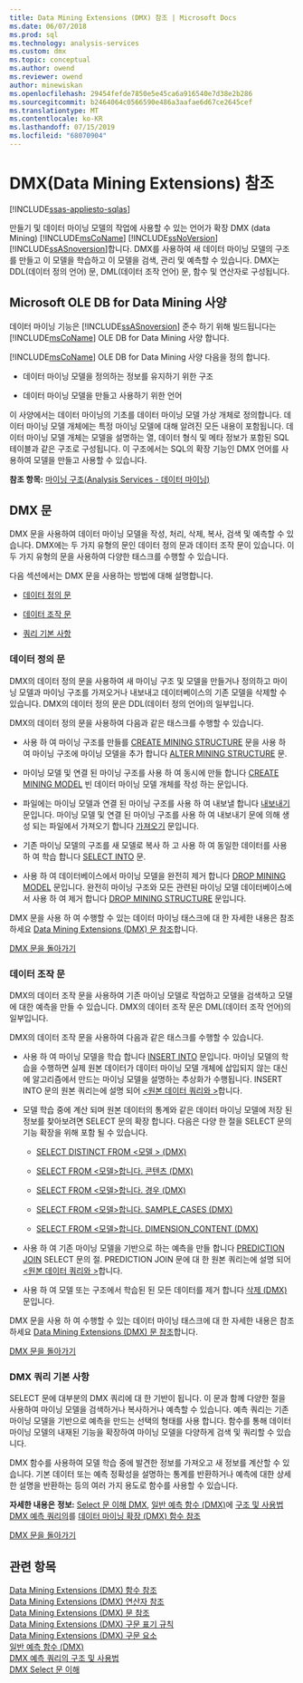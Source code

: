 ```yaml
---
title: Data Mining Extensions (DMX) 참조 | Microsoft Docs
ms.date: 06/07/2018
ms.prod: sql
ms.technology: analysis-services
ms.custom: dmx
ms.topic: conceptual
ms.author: owend
ms.reviewer: owend
author: minewiskan
ms.openlocfilehash: 29454fefde7850e5e45ca6a916540e7d38e2b286
ms.sourcegitcommit: b2464064c0566590e486a3aafae6d67ce2645cef
ms.translationtype: MT
ms.contentlocale: ko-KR
ms.lasthandoff: 07/15/2019
ms.locfileid: "68070904"
---
```

# <a name="data-mining-extensions-dmx-reference"></a>DMX(Data Mining Extensions) 참조
[!INCLUDE[ssas-appliesto-sqlas](../includes/ssas-appliesto-sqlas.md)]

  만들기 및 데이터 마이닝 모델의 작업에 사용할 수 있는 언어가 확장 DMX (data Mining) [!INCLUDE[msCoName](../includes/msconame-md.md)] [!INCLUDE[ssNoVersion](../includes/ssnoversion-md.md)] [!INCLUDE[ssASnoversion](../includes/ssasnoversion-md.md)]합니다. DMX를 사용하여 새 데이터 마이닝 모델의 구조를 만들고 이 모델을 학습하고 이 모델을 검색, 관리 및 예측할 수 있습니다. DMX는 DDL(데이터 정의 언어) 문, DML(데이터 조작 언어) 문, 함수 및 연산자로 구성됩니다.  
  
## <a name="microsoft-ole-db-for-data-mining-specification"></a>Microsoft OLE DB for Data Mining 사양  
 데이터 마이닝 기능은 [!INCLUDE[ssASnoversion](../includes/ssasnoversion-md.md)] 준수 하기 위해 빌드됩니다는 [!INCLUDE[msCoName](../includes/msconame-md.md)] OLE DB for Data Mining 사양 합니다.  
  
 [!INCLUDE[msCoName](../includes/msconame-md.md)] OLE DB for Data Mining 사양 다음을 정의 합니다.  
  
-   데이터 마이닝 모델을 정의하는 정보를 유지하기 위한 구조  
  
-   데이터 마이닝 모델을 만들고 사용하기 위한 언어  
  
 이 사양에서는 데이터 마이닝의 기초를 데이터 마이닝 모델 가상 개체로 정의합니다. 데이터 마이닝 모델 개체에는 특정 마이닝 모델에 대해 알려진 모든 내용이 포함됩니다. 데이터 마이닝 모델 개체는 모델을 설명하는 열, 데이터 형식 및 메타 정보가 포함된 SQL 테이블과 같은 구조로 구성됩니다. 이 구조에서는 SQL의 확장 기능인 DMX 언어를 사용하여 모델을 만들고 사용할 수 있습니다.  
  
 **참조 항목:** [마이닝 구조&#40;Analysis Services - 데이터 마이닝&#41;](../analysis-services/data-mining/mining-structures-analysis-services-data-mining.md)  
  
##  <a name="BKMK_DMXStatements"></a> DMX 문  
 DMX 문을 사용하여 데이터 마이닝 모델을 작성, 처리, 삭제, 복사, 검색 및 예측할 수 있습니다. DMX에는 두 가지 유형의 문인 데이터 정의 문과 데이터 조작 문이 있습니다. 이 두 가지 유형의 문을 사용하여 다양한 태스크를 수행할 수 있습니다.  
  
 다음 섹션에서는 DMX 문을 사용하는 방법에 대해 설명합니다.  
  
-   [데이터 정의 문](#BKMK_DDL)  
  
-   [데이터 조작 문](#BKMK_DML)  
  
-   [쿼리 기본 사항](#BKMK_Queries)  
  
###  <a name="BKMK_DDL"></a> 데이터 정의 문  
 DMX의 데이터 정의 문을 사용하여 새 마이닝 구조 및 모델을 만들거나 정의하고 마이닝 모델과 마이닝 구조를 가져오거나 내보내고 데이터베이스의 기존 모델을 삭제할 수 있습니다. DMX의 데이터 정의 문은 DDL(데이터 정의 언어)의 일부입니다.  
  
 DMX의 데이터 정의 문을 사용하여 다음과 같은 태스크를 수행할 수 있습니다.  
  
-   사용 하 여 마이닝 구조를 만들를 [CREATE MINING STRUCTURE](../dmx/create-mining-structure-dmx.md) 문을 사용 하 여 마이닝 구조에 마이닝 모델을 추가 합니다 [ALTER MINING STRUCTURE](../dmx/alter-mining-structure-dmx.md) 문.  
  
-   마이닝 모델 및 연결 된 마이닝 구조를 사용 하 여 동시에 만들 합니다 [CREATE MINING MODEL](../dmx/create-mining-model-dmx.md) 빈 데이터 마이닝 모델 개체를 작성 하는 문입니다.  
  
-   파일에는 마이닝 모델과 연결 된 마이닝 구조를 사용 하 여 내보낼 합니다 [내보내기](../dmx/export-dmx.md) 문입니다. 마이닝 모델 및 연결 된 마이닝 구조를 사용 하 여 내보내기 문에 의해 생성 되는 파일에서 가져오기 합니다 [가져오기](../dmx/import-dmx.md) 문입니다.  
  
-   기존 마이닝 모델의 구조를 새 모델로 복사 하 고 사용 하 여 동일한 데이터를 사용 하 여 학습 합니다 [SELECT INTO](../dmx/select-into-dmx.md) 문.  
  
-   사용 하 여 데이터베이스에서 마이닝 모델을 완전히 제거 합니다 [DROP MINING MODEL](../dmx/drop-mining-model-dmx.md) 문입니다. 완전히 마이닝 구조와 모든 관련된 마이닝 모델 데이터베이스에서 사용 하 여 제거 합니다 [DROP MINING STRUCTURE](../dmx/drop-mining-structure-dmx.md) 문입니다.  
  
 DMX 문을 사용 하 여 수행할 수 있는 데이터 마이닝 태스크에 대 한 자세한 내용은 참조 하세요 [Data Mining Extensions &#40;DMX&#41; 문 참조](../dmx/data-mining-extensions-dmx-statements.md)합니다.  
  
 [DMX 문을 돌아가기](#BKMK_DMXStatements)  
  
###  <a name="BKMK_DML"></a> 데이터 조작 문  
 DMX의 데이터 조작 문을 사용하여 기존 마이닝 모델로 작업하고 모델을 검색하고 모델에 대한 예측을 만들 수 있습니다. DMX의 데이터 조작 문은 DML(데이터 조작 언어)의 일부입니다.  
  
 DMX의 데이터 조작 문을 사용하여 다음과 같은 태스크를 수행할 수 있습니다.  
  
-   사용 하 여 마이닝 모델을 학습 합니다 [INSERT INTO](../dmx/insert-into-dmx.md) 문입니다. 마이닝 모델의 학습을 수행하면 실제 원본 데이터가 데이터 마이닝 모델 개체에 삽입되지 않는 대신에 알고리즘에서 만드는 마이닝 모델을 설명하는 추상화가 수행됩니다. INSERT INTO 문의 원본 쿼리는에 설명 되어 [ \<원본 데이터 쿼리와 >](../dmx/source-data-query.md)합니다.  
  
-   모델 학습 중에 계산 되며 원본 데이터의 통계와 같은 데이터 마이닝 모델에 저장 된 정보를 찾아보려면 SELECT 문의 확장 합니다. 다음은 다양 한 절을 SELECT 문의 기능 확장을 위해 포함 될 수 있습니다.  
  
    -   [SELECT DISTINCT FROM &#60;모델 &#62; &#40;DMX&#41;](../dmx/select-distinct-from-model-dmx.md)  
  
    -   [SELECT FROM &#60;모델&#62;합니다. 콘텐츠 &#40;DMX&#41;](../dmx/select-from-model-content-dmx.md)  
  
    -   [SELECT FROM &#60;모델&#62;합니다. 경우 &#40;DMX&#41;](../dmx/select-from-model-cases-dmx.md)  
  
    -   [SELECT FROM &#60;모델&#62;합니다. SAMPLE_CASES &#40;DMX&#41;](../dmx/select-from-model-sample-cases-dmx.md)  
  
    -   [SELECT FROM &#60;모델&#62;합니다. DIMENSION_CONTENT &#40;DMX&#41;](../dmx/select-from-model-dimension-content-dmx.md)  
  
-   사용 하 여 기존 마이닝 모델을 기반으로 하는 예측을 만들 합니다 [PREDICTION JOIN](../dmx/select-from-model-prediction-join-dmx.md) SELECT 문의 절. PREDICTION JOIN 문에 대 한 원본 쿼리는에 설명 되어 [ \<원본 데이터 쿼리와 >](../dmx/source-data-query.md)합니다.  
  
-   사용 하 여 모델 또는 구조에서 학습된 된 모든 데이터를 제거 합니다 [삭제 &#40;DMX&#41; ](../dmx/delete-dmx.md) 문입니다.  
  
 DMX 문을 사용 하 여 수행할 수 있는 데이터 마이닝 태스크에 대 한 자세한 내용은 참조 하세요 [Data Mining Extensions &#40;DMX&#41; 문 참조](../dmx/data-mining-extensions-dmx-statements.md)합니다.  
  
 [DMX 문을 돌아가기](#BKMK_DMXStatements)  
  
###  <a name="BKMK_Queries"></a> DMX 쿼리 기본 사항  
 SELECT 문에 대부분의 DMX 쿼리에 대 한 기반이 됩니다. 이 문과 함께 다양한 절을 사용하여 마이닝 모델을 검색하거나 복사하거나 예측할 수 있습니다. 예측 쿼리는 기존 마이닝 모델을 기반으로 예측을 만드는 선택의 형태를 사용 합니다. 함수를 통해 데이터 마이닝 모델의 내재된 기능을 확장하여 마이닝 모델을 다양하게 검색 및 쿼리할 수 있습니다.  
  
 DMX 함수를 사용하여 모델 학습 중에 발견한 정보를 가져오고 새 정보를 계산할 수 있습니다. 기본 데이터 또는 예측 정확성을 설명하는 통계를 반환하거나 예측에 대한 상세한 설명을 반환하는 등의 여러 가지 용도로 함수를 사용할 수 있습니다.  
  
 **자세한 내용은** **정보:**  [Select 문 이해 DMX](../dmx/understanding-the-dmx-select-statement.md), [일반 예측 함수 &#40;DMX&#41;](../dmx/general-prediction-functions-dmx.md)에 [구조 및 사용법 DMX 예측 쿼리의](../dmx/structure-and-usage-of-dmx-prediction-queries.md)를 [데이터 마이닝 확장 &#40;DMX&#41; 함수 참조](../dmx/data-mining-extensions-dmx-function-reference.md)  
  
 [DMX 문을 돌아가기](#BKMK_DMXStatements)  
  
## <a name="see-also"></a>관련 항목  
 [Data Mining Extensions &#40;DMX&#41; 함수 참조](../dmx/data-mining-extensions-dmx-function-reference.md)   
 [Data Mining Extensions &#40;DMX&#41; 연산자 참조](../dmx/data-mining-extensions-dmx-operator-reference.md)   
 [Data Mining Extensions &#40;DMX&#41; 문 참조](../dmx/data-mining-extensions-dmx-statements.md)   
 [Data Mining Extensions &#40;DMX&#41; 구문 표기 규칙](../dmx/data-mining-extensions-dmx-syntax-conventions.md)   
 [Data Mining Extensions &#40;DMX&#41; 구문 요소](../dmx/data-mining-extensions-dmx-syntax-elements.md)   
 [일반 예측 함수 &#40;DMX&#41;](../dmx/general-prediction-functions-dmx.md)   
 [DMX 예측 쿼리의 구조 및 사용법](../dmx/structure-and-usage-of-dmx-prediction-queries.md)   
 [DMX Select 문 이해](../dmx/understanding-the-dmx-select-statement.md)  
  
  
